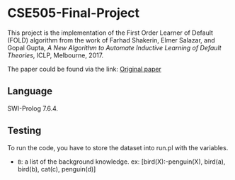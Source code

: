 # CSE505-Final-Project

This project is the implementation of the First Order Learner of Default (FOLD) algorithm from the work of Farhad Shakerin, Elmer Salazar, and Gopal Gupta, _A New Algorithm to Automate Inductive Learning of Default Theories_, ICLP, Melbourne, 2017. 

The paper could be found via the link: <a href="https://arxiv.org/abs/1707.02693">Original paper</a>

## Language
SWI-Prolog 7.6.4.

## Testing

To run the code, you have to store the dataset into run.pl with the variables.
* ```B```: a list of the background knowledge.
    ex: [bird(X):-penguin(X), bird(a), bird(b), cat(c), penguin(d)]
